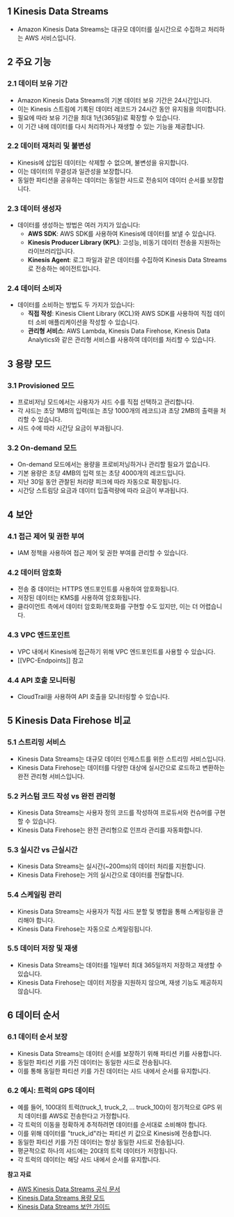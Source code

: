 ## 1 Kinesis Data Streams

- Amazon Kinesis Data Streams는 대규모 데이터를 실시간으로 수집하고 처리하는 AWS 서비스입니다.



## 2 주요 기능

### 2.1 데이터 보유 기간

- Amazon Kinesis Data Streams의 기본 데이터 보유 기간은 24시간입니다. 
- 이는 Kinesis 스트림에 기록된 데이터 레코드가 24시간 동안 유지됨을 의미합니다. 
- 필요에 따라 보유 기간을 최대 1년(365일)로 확장할 수 있습니다.
- 이 기간 내에 데이터를 다시 처리하거나 재생할 수 있는 기능을 제공합니다.



### 2.2 데이터 재처리 및 불변성

- Kinesis에 삽입된 데이터는 삭제할 수 없으며, 불변성을 유지합니다.
- 이는 데이터의 무결성과 일관성을 보장합니다.
- 동일한 파티션을 공유하는 데이터는 동일한 샤드로 전송되어 데이터 순서를 보장합니다.



### 2.3 데이터 생성자

- 데이터를 생성하는 방법은 여러 가지가 있습니다:
    - **AWS SDK**: AWS SDK를 사용하여 Kinesis에 데이터를 보낼 수 있습니다.
    - **Kinesis Producer Library (KPL)**: 고성능, 비동기 데이터 전송을 지원하는 라이브러리입니다.
    - **Kinesis Agent**: 로그 파일과 같은 데이터를 수집하여 Kinesis Data Streams로 전송하는 에이전트입니다.



### 2.4 데이터 소비자

- 데이터를 소비하는 방법도 두 가지가 있습니다:
    - **직접 작성**: Kinesis Client Library (KCL)와 AWS SDK를 사용하여 직접 데이터 소비 애플리케이션을 작성할 수 있습니다.
    - **관리형 서비스**: AWS Lambda, Kinesis Data Firehose, Kinesis Data Analytics와 같은 관리형 서비스를 사용하여 데이터를 처리할 수 있습니다.



## 3 용량 모드

### 3.1 Provisioned 모드

- 프로비저닝 모드에서는 사용자가 샤드 수를 직접 선택하고 관리합니다.
- 각 샤드는 초당 1MB의 입력(또는 초당 1000개의 레코드)과 초당 2MB의 출력을 처리할 수 있습니다.
- 샤드 수에 따라 시간당 요금이 부과됩니다.



### 3.2 On-demand 모드

- On-demand 모드에서는 용량을 프로비저닝하거나 관리할 필요가 없습니다.
- 기본 용량은 초당 4MB의 입력 또는 초당 4000개의 레코드입니다.
- 지난 30일 동안 관찰된 처리량 피크에 따라 자동으로 확장됩니다.
- 시간당 스트림당 요금과 데이터 입출력량에 따라 요금이 부과됩니다.



## 4 보안

### 4.1 접근 제어 및 권한 부여

- IAM 정책을 사용하여 접근 제어 및 권한 부여를 관리할 수 있습니다.



### 4.2 데이터 암호화

- 전송 중 데이터는 HTTPS 엔드포인트를 사용하여 암호화됩니다.
- 저장된 데이터는 KMS를 사용하여 암호화됩니다.
- 클라이언트 측에서 데이터 암호화/복호화를 구현할 수도 있지만, 이는 더 어렵습니다.



### 4.3 VPC 엔드포인트

- VPC 내에서 Kinesis에 접근하기 위해 VPC 엔드포인트를 사용할 수 있습니다.
- [[VPC-Endpoints]] 참고



### 4.4 API 호출 모니터링

- CloudTrail을 사용하여 API 호출을 모니터링할 수 있습니다.



## 5 Kinesis Data Firehose 비교

### 5.1 스트리밍 서비스

- Kinesis Data Streams는 대규모 데이터 인제스트를 위한 스트리밍 서비스입니다.
- Kinesis Data Firehose는 데이터를 다양한 대상에 실시간으로 로드하고 변환하는 완전 관리형 서비스입니다.



### 5.2 커스텀 코드 작성 vs 완전 관리형

- Kinesis Data Streams는 사용자 정의 코드를 작성하여 프로듀서와 컨슈머를 구현할 수 있습니다.
- Kinesis Data Firehose는 완전 관리형으로 인프라 관리를 자동화합니다.



### 5.3 실시간 vs 근실시간

- Kinesis Data Streams는 실시간(~200ms)의 데이터 처리를 지원합니다.
- Kinesis Data Firehose는 거의 실시간으로 데이터를 전달합니다.



### 5.4 스케일링 관리

- Kinesis Data Streams는 사용자가 직접 샤드 분할 및 병합을 통해 스케일링을 관리해야 합니다.
- Kinesis Data Firehose는 자동으로 스케일링됩니다.



### 5.5 데이터 저장 및 재생

- Kinesis Data Streams는 데이터를 1일부터 최대 365일까지 저장하고 재생할 수 있습니다.
- Kinesis Data Firehose는 데이터 저장을 지원하지 않으며, 재생 기능도 제공하지 않습니다.



## 6 데이터 순서

### 6.1 데이터 순서 보장

- Kinesis Data Streams는 데이터 순서를 보장하기 위해 파티션 키를 사용합니다.
- 동일한 파티션 키를 가진 데이터는 동일한 샤드로 전송됩니다.
- 이를 통해 동일한 파티션 키를 가진 데이터는 샤드 내에서 순서를 유지합니다.



### 6.2 예시: 트럭의 GPS 데이터

- 예를 들어, 100대의 트럭(truck_1, truck_2, ... truck_100)이 정기적으로 GPS 위치 데이터를 AWS로 전송한다고 가정합니다.
- 각 트럭의 이동을 정확하게 추적하려면 데이터를 순서대로 소비해야 합니다.
- 이를 위해 데이터를 "truck_id"라는 파티션 키 값으로 Kinesis에 전송합니다.
- 동일한 파티션 키를 가진 데이터는 항상 동일한 샤드로 전송됩니다.
- 평균적으로 하나의 샤드에는 20대의 트럭 데이터가 저장됩니다.
- 각 트럭의 데이터는 해당 샤드 내에서 순서를 유지합니다.



**참고 자료**

- [AWS Kinesis Data Streams 공식 문서](https://aws.amazon.com/kinesis/data-streams/)
- [Kinesis Data Streams 용량 모드](https://aws.amazon.com/kinesis/data-streams/pricing/)
- [Kinesis Data Streams 보안 가이드](https://aws.amazon.com/kinesis/data-streams/security/)